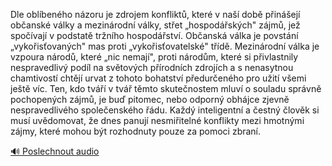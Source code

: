 
Dle oblíbeného názoru je zdrojem konfliktů, které v naší době přinášejí občanské války a mezinárodní války, střet „hospodářských" zájmů, jež spočívají v podstatě tržního hospodářství. Občanská válka je povstání „vykořisťovaných" mas proti „vykořisťovatelské" třídě. Mezinárodní válka je vzpoura národů, které „nic nemají", proti národům, které si přivlastnily nespravedlivý podíl na světových přírodních zdrojích a s nenasytnou chamtivostí chtějí urvat z tohoto bohatství předurčeného pro užití všemi ještě víc. Ten, kdo tváří v tvář těmto skutečnostem mluví o souladu správně pochopených zájmů, je buď pitomec, nebo odporný obhájce zjevně nespravedlivého společenského řádu. Každý inteligentní a čestný člověk si musí uvědomovat, že dnes panují nesmiřitelné konflikty mezi hmotnými zájmy, které mohou být rozhodnuty pouze za pomoci zbraní.

[🔊 Poslechnout audio](/data/7-paragraphs/audio/chapter_137/para_007-Dle-oblbenho-nzoru-je-zdrojem-konflikt-kter.mp3)
